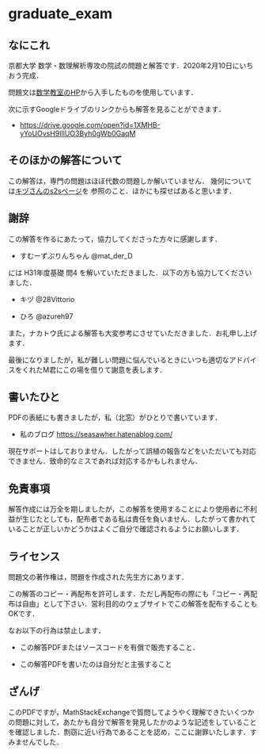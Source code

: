 # graduate_exam

## なにこれ
京都大学 数学・数理解析専攻の院試の問題と解答です．2020年2月10日にいちおう完成．

問題文は[数学教室のHP](https://www.math.kyoto-u.ac.jp/ja/past-exams)から入手したものを使用しています．

次に示すGoogleドライブのリンクからも解答を見ることができます．

* https://drive.google.com/open?id=1XMHB-yYoUOvsH9IllUO3Byh0gWb0GaqM

## そのほかの解答について
この解答は，専門の問題はほぼ代数の問題しか解いていません．
幾何については[キヅさんのs2sページ](http://s2s.undefin.net/wiki/?%E6%9C%A8%E6%B4%A5)を
参照のこと．ほかにも探せばあると思います．


## 謝辞 
この解答を作るにあたって，協力してくださった方々に感謝します．

- すむーずぷりんちゃん @mat_der_D　

には H31年度基礎 問4 を解いていただきました．以下の方も協力してくださいました．

- キヅ @28Vittorio　

- ひろ @azureh97

また，ナカトウ氏による解答も大変参考にさせていただきました．お礼申し上げます．

最後になりましたが，私が難しい問題に悩んでいるときにいつも適切なアドバイスをくれたM君にこの場を借りて謝意を表します．


## 書いたひと
PDFの表紙にも書きましたが，私（北窓）がひとりで書いています．

- 私のブログ https://seasawher.hatenablog.com/

現在サポートはしておりません．したがって誤植の報告などをいただいても対応できません．致命的なミスであれば対応するかもしれません．

## 免責事項
解答作成には万全を期しましたが，この解答を使用することにより使用者に不利益が生じたとしても，配布者である私は責任を負いません．したがって書かれていることが正しいかどうかはよくご自分で確認されるようにお願いします．

## ライセンス

問題文の著作権は，問題を作成された先生方にあります．

この解答のコピー・再配布を許可します．ただし再配布の際にも「コピー・再配布は自由」として下さい．営利目的のウェブサイトでこの解答を配布することもOKです．

なお以下の行為は禁止します．

* この解答PDFまたはソースコードを有償で販売すること．

* この解答PDFを書いたのは自分だと主張すること

## ざんげ
このPDFですが，MathStackExchangeで質問してようやく理解できたいくつかの問題に対して，あたかも自分で解答を発見したかのような記述をしていることを確認しました．剽窃に近い行為であることを認め，ここに謝罪いたします．すみませんでした．


